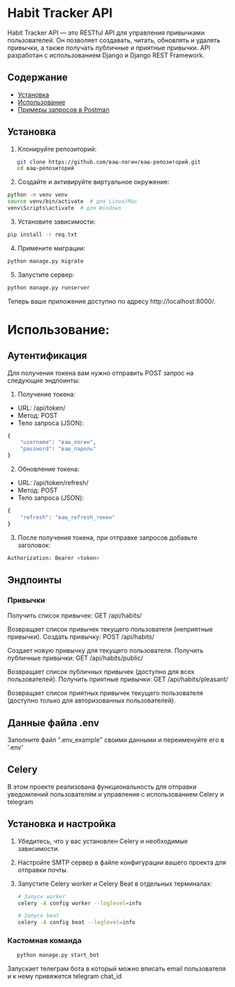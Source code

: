 # Habit Tracker API
Habit Tracker API — это RESTful API для управления привычками пользователей. Он позволяет создавать, читать, обновлять и удалять привычки, а также получать публичные и приятные привычки. 
API разработан с использованием Django и Django REST Framework.
## Содержание

- [Установка](#установка)
- [Использование](#использование)
- [Примеры запросов в Postman](#примеры-запросов-в-postman)

## Установка

1. Клонируйте репозиторий:

```bash
   git clone https://github.com/ваш-логин/ваш-репозиторий.git
   cd ваш-репозиторий
```

2. Создайте и активируйте виртуальное окружение:

```bash
python -m venv venv
source venv/bin/activate  # для Linux/Mac
venv\Scripts\activate  # для Windows
```

3. Установите зависимости:

```bash
pip install -r req.txt
```

4. Примените миграции:

```bash
python manage.py migrate
```

5. Запустите сервер:
```bash
python manage.py runserver
```
Теперь ваше приложение доступно по адресу http://localhost:8000/.

# Использование:

## Аутентификация
Для получения токена вам нужно отправить POST запрос на следующие эндпоинты:
1. Получение токена:

- URL: /api/token/
- Метод: POST
- Тело запроса (JSON):
```bash
{
    "username": "ваш_логин",
    "password": "ваш_пароль"
}
```
2. Обновление токена:

- URL: /api/token/refresh/
- Метод: POST
- Тело запроса (JSON):
```bash
{
    "refresh": "ваш_refresh_токен"
}
```
3. После получения токена, при отправке запросов добавьте заголовок:
```bash
Authorization: Bearer <token>
```

## Эндпоинты

### Привычки
Получить список привычек: GET /api/habits/

Возвращает список привычек текущего пользователя (неприятные привычки).
Создать привычку: POST /api/habits/

Создает новую привычку для текущего пользователя.
Получить публичные привычки: GET /api/habits/public/

Возвращает список публичных привычек (доступно для всех пользователей).
Получить приятные привычки: GET /api/habits/pleasant/

Возвращает список приятных привычек текущего пользователя (доступно только для авторизованных пользователей).

## Данные файла .env
Заполните файл ".env_example" своими данными и переименуйте его в '.env'

## Celery

В этом проекте реализована функциональность для отправки уведомлений пользователям и управления  с использованием Celery и telegram

## Установка и настройка

1. Убедитесь, что у вас установлен Celery и необходимые зависимости.
2. Настройте SMTP сервер в файле конфигурации вашего проекта для отправки почты.
3. Запустите Celery worker и Celery Beat в отдельных терминалах:

   ```bash
   # Запуск worker
   celery -A config worker --loglevel=info

   # Запуск beat
   celery -A config beat --loglevel=info
   ```
   
### Кастомная команда
```bash
   python manage.py start_bot
```
Запускает телеграм бота в который можно вписать email пользователя и к нему привяжется telegram chat_id